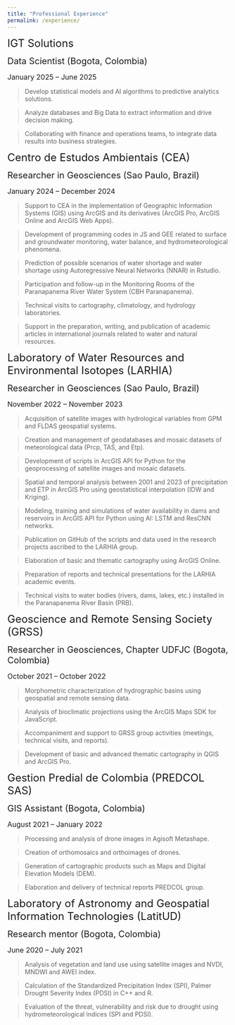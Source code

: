 ```yaml
---
title: "Professional Experience"
permalink: /experience/
---
```


<span style="font-size: 24px;"> IGT Solutions </span>

<span style="font-size: 20px;"> Data Scientist (Bogota, Colombia) </span>

<span style="font-size: 16px;"> January 2025 – June 2025 </span>


> Develop statistical models and AI algorithms to predictive analytics solutions.

> Analyze databases and Big Data to extract information and drive decision making.

> Collaborating with finance and operations teams, to integrate data results into business strategies.


<span style="font-size: 24px;"> Centro de Estudos Ambientais (CEA) </span>

<span style="font-size: 20px;"> Researcher in Geosciences (Sao Paulo, Brazil) </span>

<span style="font-size: 16px;"> January 2024 – December 2024 </span>


> Support to CEA in the implementation of Geographic Information Systems (GIS) using ArcGIS and its derivatives (ArcGIS Pro, ArcGIS Online and ArcGIS Web Apps).

> Development of programming codes in JS and GEE related to surface and groundwater monitoring, water balance, and hydrometeorological phenomena.

> Prediction of possible scenarios of water shortage and water shortage using Autoregressive Neural Networks (NNAR) in Rstudio.

> Participation and follow-up in the Monitoring Rooms of the Paranapanema River Water System (CBH Paranapanema).

> Technical visits to cartography, climatology, and hydrology laboratories.

> Support in the preparation, writing, and publication of academic articles in international journals related to water and natural resources.


<span style="font-size: 24px;"> Laboratory of Water Resources and Environmental Isotopes (LARHIA) </span>

<span style="font-size: 20px;"> Researcher in Geosciences (Sao Paulo, Brazil) </span>

<span style="font-size: 16px;"> November 2022 – November 2023 </span>


> Acquisition of satellite images with hydrological variables from GPM and FLDAS geospatial systems.

> Creation and management of geodatabases and mosaic datasets of meteorological data (Prcp, TAS, and Etp).

> Development of scripts in ArcGIS API for Python for the geoprocessing of satellite images and mosaic datasets.

> Spatial and temporal analysis between 2001 and 2023 of precipitation and ETP in ArcGIS Pro using geostatistical interpolation (IDW and Kriging).

> Modeling, training and simulations of water availability in dams and reservoirs in ArcGIS API for Python using AI: LSTM and ResCNN networks.

> Publication on GitHub of the scripts and data used in the research projects ascribed to the LARHIA group.

> Elaboration of basic and thematic cartography using ArcGIS Online.

> Preparation of reports and technical presentations for the LARHIA academic events.

> Technical visits to water bodies (rivers, dams, lakes, etc.) installed in the Paranapanema River Basin (PRB).


<span style="font-size: 24px;"> Geoscience and Remote Sensing Society (GRSS) </span>

<span style="font-size: 20px;"> Researcher in Geosciences, Chapter UDFJC (Bogota, Colombia) </span>

<span style="font-size: 16px;"> October 2021 – October 2022 </span>


> Morphometric characterization of hydrographic basins using geospatial and remote sensing data.

> Analysis of bioclimatic projections using the ArcGIS Maps SDK for JavaScript.

> Accompaniment and support to GRSS group activities (meetings, technical visits, and reports).

> Development of basic and advanced thematic cartography in QGIS and ArcGIS Pro.


<span style="font-size: 24px;"> Gestion Predial de Colombia (PREDCOL SAS) </span>

<span style="font-size: 20px;"> GIS Assistant (Bogota, Colombia) </span>

<span style="font-size: 16px;"> August 2021 – January 2022 </span>


> Processing and analysis of drone images in Agisoft Metashape.

> Creation of orthomosaics and orthoimages of drones.

> Generation of cartographic products such as Maps and Digital Elevation Models (DEM).

> Elaboration and delivery of technical reports PREDCOL group.


<span style="font-size: 24px;"> Laboratory of Astronomy and Geospatial Information Technologies (LatitUD) </span>

<span style="font-size: 20px;"> Research mentor (Bogota, Colombia) </span>

<span style="font-size: 16px;"> June 2020 – July 2021 </span>
 

> Analysis of vegetation and land use using satellite images and NVDI, MNDWI and AWEI index.

> Calculation of the Standardized Precipitation Index (SPI), Palmer Drought Severity Index (PDSI) in C++ and R.

> Evaluation of the threat, vulnerability and risk due to drought using hydrometeorological indices (SPI and PDSI).

